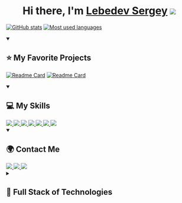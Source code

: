 <h1 align="center">Hi there, I'm <a href="https://github.com/LebedevSergeyVach" target="_blank">Lebedev Sergey</a> 
<img src="https://github.com/blackcater/blackcater/raw/main/images/Hi.gif" height="32"/></h1>

[![GitHub stats](https://github-readme-stats.vercel.app/api?theme=tokyonight&username=LebedevSergeyVach&show_icons=true&count_private=true&&title_color=8A2BE2&text_color=007FFF&icon_color=8A2BE2&bg_color=00000000)](https://github.com/LebedevSergeyVach)
[![Most used languages](https://github-readme-stats.vercel.app/api/top-langs/?theme=tokyonight&username=LebedevSergeyVach&layout=donut&title&hide_title=true&color=8A2BE2&text_color=007FFF&icon_color=8A2BE2&bg_color=00000000)](https://github.com/anuraghazra/github-readme-stats)

<details open="open">
    <summary><h2>⭐ My Favorite Projects</h2></summary>

[![Readme Card](https://github-readme-stats.vercel.app/api/pin/?username=LebedevSergeyVach&repo=EltexSocialMedia&title_color=8A2BE2&text_color=007FFF&icon_color=8A2BE2&bg_color=00000000)](https://github.com/LebedevSergeyVach/EltexSocialMedia)
[![Readme Card](https://github-readme-stats.vercel.app/api/pin/?username=LebedevSergeyVach&repo=SerphantomApplication&title_color=8A2BE2&text_color=007FFF&icon_color=8A2BE2&bg_color=00000000)](https://github.com/LebedevSergeyVach/SerphantomApplication)
</details>

<details open="open">
    <summary><h2>💻 My Skills</h2></summary>
    <a href="https://www.microsoft.com">
        <img src="https://img.shields.io/badge/Windows-0078D6?style=for-the-badge&logo=windows11&logoColor=white" />
    </a>
    <a href="https://manjaro.org/">
        <img src="https://img.shields.io/badge/manjaro-35BF5C?style=for-the-badge&logo=manjaro&logoColor=white" />
    </a>
    <a href="https://kotlinlang.org/">
        <img src="https://img.shields.io/badge/-Kotlin-7F52FF?style=for-the-badge&logo=kotlin&logoColor=white" />
    </a>
    <a href="https://java.com">
        <img src="https://img.shields.io/badge/-Java-ED760E?style=for-the-badge&logo=Java&logoColor=white"/>
    </a>
    <a href="https://www.android.com/">
        <img src="https://img.shields.io/badge/-Android-3DDC84?style=for-the-badge&logo=Android&logoColor=white" />
    </a>
    <a href="https://en.wikipedia.org/wiki/C_(programming_language)">
        <img src="https://img.shields.io/badge/-C-394aab?style=for-the-badge&logo=c&logoColor=white" />
    </a>
    <a href="https://python.org/">
        <img src="https://img.shields.io/badge/-Python-242938?style=for-the-badge&logo=Python&logoColor=blue" />
    </a>
</details>

<details open="open">
    <summary><h2>🌍 Contact Me</h2></summary>
    <a href="https://t.me/LebedevSergeyVach">
        <img src="https://img.shields.io/badge/Telegram-2CA5E0?style=for-the-badge&logo=telegram&logoColor=white" />
    </a>
    <a href="https://vk.com/p1zdeeeec">
        <img src="https://img.shields.io/badge/ВКонтакте-%232E87FB.svg?&style=for-the-badge&logo=vk&logoColor=white" />
    </a>
    <a href="https://discordapp.com/users/784611652577263636">
        <img src="https://img.shields.io/badge/-Discord-747EF7?style=for-the-badge&logo=Discord&logoColor=white" />
    </a>
</details>

<details close="close">
    <summary><h2>🚀 Full Stack of Technologies</h2></summary>
    <div align="left">
        <strong>Operating system: </strong>
            <img src="https://skillicons.dev/icons?i=windows,debian&perline=10" />
    </div>
        <img vspace="1" />
    <div align="left">
        <strong>Program languages: </strong>
            <img src="https://skillicons.dev/icons?i=kotlin,java,gradle,c,python&perline=10" />
            <img src="https://cdn.jsdelivr.net/gh/devicons/devicon/icons/poetry/poetry-original.svg" height="46" alt="poetry logo" />
    </div>
        <img vspace="1" />
    <div align="left">
        <strong>Framework/library: </strong>
            <img src="https://skillicons.dev/icons?i=django,bootstrap,rxjava&perline=10" />
            <img src="https://uploads-ssl.webflow.com/60996f3af06ca2ff488a7bfb/60a269bf446a85794a4d3b6b_Retrofit.jpg" height="45" alt="Retrofit logo" hspace="2" />
            <img src="https://s3.amazonaws.com/playstore/images/60bb08c2fc6d0bddb91e0e3553dcdb48" height="52" alt="Glide logo" />
            <img src="https://play-lh.googleusercontent.com/znREMBB1Oc7taxdlDElvWhLD1KSHhEwD5c6KM7bg0Xlu0p8Yad1h38RFMHM8zsANMEk" height="45" alt="LibGDX logo" hspace="2" />
            <img src="https://raw.githubusercontent.com/Faltenreich/SkeletonLayout/refs/heads/develop/images/android.png" height="46" alt="SkeletonLayout logo" hspace="2" />
            <img src="https://services.google.com/fh/files/emails/android_dev_newsletter_feb_image3.png" height="46" alt="AndroidX Jetpack logo" hspace="2" />
    </div>
        <img vspace="1" />
    <div align="left">
        <strong>Version control system: </strong>
            <img src="https://skillicons.dev/icons?i=git,github&perline=10" />
    </div>
        <img vspace="1" />
    <div align="left">
        <strong>IDE : </strong>
            <img src="https://skillicons.dev/icons?i=vscode,pycharm,idea,androidstudio,figma,postman&perline=10" />
    </div>
        <img vspace="1" />
    <div align="left">
        <strong>Terminal: </strong>
            <img src="https://skillicons.dev/icons?i=bash&perline=10" />
            <img src="https://cdn.jsdelivr.net/gh/devicons/devicon/icons/ssh/ssh-original-wordmark.svg" height="46" alt="ssh logo"  />
    </div>
</details>

